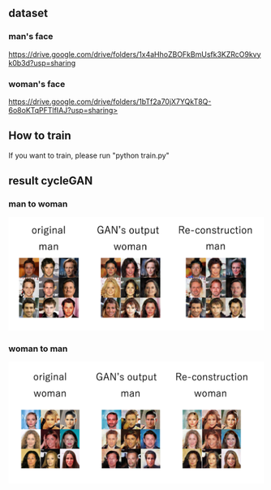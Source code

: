 ## dataset
### man's face
https://drive.google.com/drive/folders/1x4aHhoZBOFkBmUsfk3KZRcO9kvyk0b3d?usp=sharing

### woman's face
https://drive.google.com/drive/folders/1bTf2a70jX7YQkT8Q-6o8oKTqPFTlfIAJ?usp=sharing>

## How to train
If you want to train, please run "python train.py"
## result cycleGAN
### man to woman
<img src="man2woman.png" alt="man2woman" />

### woman to man
<img src="woman2man.png" alt="woman2man" />